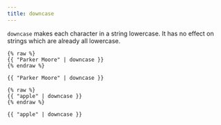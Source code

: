 ```yaml
---
title: downcase
---
```


`downcase` makes each character in a string lowercase. It has no effect on strings which are already all lowercase.

```liquid
{% raw %}
{{ "Parker Moore" | downcase }}
{% endraw %}
```

```text
{{ "Parker Moore" | downcase }}
```

```liquid
{% raw %}
{{ "apple" | downcase }}
{% endraw %}
```

```text
{{ "apple" | downcase }}
```
